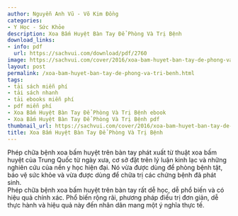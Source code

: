 ```yaml
---
author: Nguyễn Anh Vũ - Võ Kim Đồng
categories:
- Y Học - Sức Khỏe
description: Xoa Bấm Huyệt Bàn Tay Để Phòng Và Trị Bệnh
download_links:
- info: pdf
  url: https://sachvui.com/download/pdf/2760
image: https://sachvui.com/cover/2016/xoa-bam-huyet-ban-tay-de-phong-va-tri-benh.jpg
layout: post
permalink: /xoa-bam-huyet-ban-tay-de-phong-va-tri-benh.html
tags:
- tải sách miễn phí
- tải sách nhanh
- tải ebooks miễn phí
- pdf miễn phí
- Xoa Bấm Huyệt Bàn Tay Để Phòng Và Trị Bệnh ebook
- Xoa Bấm Huyệt Bàn Tay Để Phòng Và Trị Bệnh pdf
thumbnail_url: https://sachvui.com/cover/2016/xoa-bam-huyet-ban-tay-de-phong-va-tri-benh.jpg
title: Xoa Bấm Huyệt Bàn Tay Để Phòng Và Trị Bệnh
---
```


 <div class="item-desc text-justify"> <p>Phép chữa bệnh xoa bấm huyệt trên bàn tay phát xuất từ thuật xoa bấm huyệt của Trung Quốc từ ngày xưa, cơ sở đặt trên lý luận kinh lạc và những nghiên cứu của nền y học hiện đại. Nó vừa được dùng để phòng bệnh tật, báo vệ sức khỏe và vừa được dùng để chữa trị các chứng bệnh đã phát sinh.<br>Phép chữa bệnh xoa bấm huyệt trên bàn tay rất dễ học, dễ phổ biến và có hiệu quả chính xác. Phổ biến rộng rãi, phương pháp điều trị đơn giản, dễ thực hành và hiệu quả này đến nhân dân mang một ý nghĩa thực tế.</p> </div>